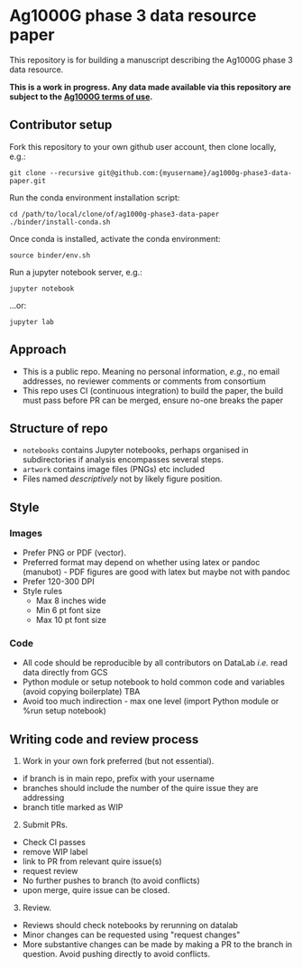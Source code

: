 # Ag1000G phase 3 data resource paper

This repository is for building a manuscript describing the Ag1000G
phase 3 data resource.

**This is a work in progress. Any data made available via this
repository are subject to the [Ag1000G terms of
use](https://www.malariagen.net/data/terms-use/ag1000g-terms-use).**

## Contributor setup

Fork this repository to your own github user account, then clone
locally, e.g.:

```
git clone --recursive git@github.com:{myusername}/ag1000g-phase3-data-paper.git
```

Run the conda environment installation script:

```
cd /path/to/local/clone/of/ag1000g-phase3-data-paper
./binder/install-conda.sh
```

Once conda is installed, activate the conda environment:

```
source binder/env.sh
```

Run a jupyter notebook server, e.g.:

```
jupyter notebook
```

...or:

```
jupyter lab
```

## Approach

- This is a public repo. Meaning no personal information, _e.g._, no email addresses, no reviewer comments or comments from consortium 
- This repo uses CI (continuous integration) to build the paper, the build must pass before PR can be merged, ensure no-one breaks the paper

## Structure of repo

- `notebooks` contains Jupyter notebooks, perhaps organised in subdirectories if analysis encompasses several steps.
- `artwork` contains image files (PNGs) etc included 
- Files named _descriptively_ not by likely figure position.

## Style

### Images

- Prefer PNG or PDF (vector). 
- Preferred format may depend on whether using latex or pandoc (manubot) - PDF figures are good with latex but maybe not with pandoc
- Prefer 120-300 DPI
- Style rules
  - Max 8 inches wide
  - Min 6 pt font size
  - Max 10 pt font size

### Code

- All code should be reproducible by all contributors on DataLab _i.e._ read data directly from GCS
- Python module or setup notebook to hold common code and variables (avoid copying boilerplate) TBA
- Avoid too much indirection - max one level (import Python module or %run setup notebook)

## Writing code and review process

1. Work in your own fork preferred (but not essential).
  - if branch is in main repo, prefix with your username
  - branches should include the number of the quire issue they are addressing
  - branch title marked as WIP
2. Submit PRs.
  - Check CI passes
  - remove WIP label
  - link to PR from relevant quire issue(s)
  - request review
  - No further pushes to branch (to avoid conflicts)
  - upon merge, quire issue can be closed.
3. Review.
  - Reviews should check notebooks by rerunning on datalab
  - Minor changes can be requested using "request changes"
  - More substantive changes can be made by making a PR to the branch in question. Avoid pushing directly to avoid conflicts.


